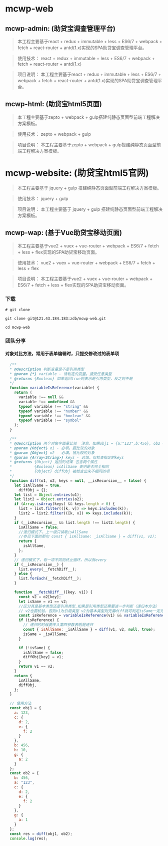 # mcwp-web


## mcwp-admin: (助贷宝调查管理平台)
>  本工程主要基于react + redux + immutable + less + ES6/7 + webpack + fetch + react-router + antd(1.x)实现的SPA助贷宝调查管理平台。

>  使用技术： react + redux + immutable + less + ES6/7 + webpack + fetch + react-router + antd(1.x)

>  项目说明： 本工程主要基于react + redux + immutable + less + ES6/7 + webpack + fetch + react-router + antd(1.x)实现的SPA助贷宝调查管理平台。

## mcwp-html: (助贷宝html5页面)
>  本工程主要基于zepto + webpack + gulp搭建纯静态页面型前端工程解决方案模板。

>  使用技术： zepto + webpack + gulp

>  项目说明： 本工程主要基于zepto + webpack + gulp搭建纯静态页面型前端工程解决方案模板。

# mcwp-website: (助贷宝html5官网)
>  本工程主要基于 jquery + gulp 搭建纯静态页面型前端工程解决方案模板。

>  使用技术： jquery + gulp

>  项目说明： 本工程主要基于 jquery + gulp 搭建纯静态页面型前端工程解决方案模板。

## mcwp-wap: (基于Vue助贷宝移动页面)
>  本工程主要基于vue2 + vuex + vue-router + webpack + ES6/7 + fetch + less + flex实现的SPA助贷宝移动页面。

>  使用技术： vue2 + vuex + vue-router + webpack + ES6/7 + fetch + less + flex

>  项目说明： 本工程主要基于vue2 + vuex + vue-router + webpack + ES6/7 + fetch + less + flex实现的SPA助贷宝移动页面。

### 下载

```
# git clone

git clone git@121.43.184.183:zdb/mcwp-web.git

cd mcwp-web
```

### 团队分享

#### 对象对比方法，常用于表单编辑时，只提交修改过的表单项

```javascript
  /**
  * @description 判断变量是不是引用类型
  * @param {*} variable - 待判定的变量。接受任意类型
  * @returns {Boolean} 如果返回true则表示是引用类型，反之则不是
  */
  function variableIsReference(variable) {
    return (
      variable !== null &&
      variable !== undefined &&
      typeof variable !== "string" &&
      typeof variable !== "number" &&
      typeof variable !== "boolean" &&
      typeof variable !== "symbol"
    );
  }

  /**
  * @description 两个对象字面量比较  注意，如果obj1 = {a:"123",b:456}, ob2 = {b:456,a:"123"};本方法也会判定他们完全相等
  * @param {Object} o1 - 必填。要比较的对象
  * @param {Object} o2 - 必填。被比较的对象
  * @param {Array<String>} keys - 选填。仅检查指定的keys
  * @returns {Object} 返回的结果 包含两个属性
  *          {Boolean} isAllSame 表明是否完全相同
  *          {Object} diffObj 被检查出来不相同的项
  */
  function diff(o1, o2, keys = null, __isRecursion__ = false) {
    let isAllSame = true,
      diffObj = {};
    let list = Object.entries(o1);
    let list2 = Object.entries(o2);
    if (Array.isArray(keys) && keys.length > 0) {
      list = list.filter(([k, v]) => keys.includes(k));
      list2 = list2.filter(([k, v]) => keys.includes(k));
    }
    if (__isRecursion__ && list.length !== list2.length) {
      isAllSame = false;
      //递归模式下，上一级只读取isAllSame
      //参见下面的那句 const { isAllSame: _isAllSame } = diff(v1, v2);
      return {
        isAllSame,
      };
    }
    // 递归模式下，有一项不同则终止循环，所以有every
    if (__isRecursion__) {
      list.every(__fetchDiff__);
    } else {
      list.forEach(__fetchDiff__);
    }

    function __fetchDiff__([key, v1]) {
      const v2 = o2[key];
      let isSame = v1 == v2;
      //区分其是基本类型还是引用类型,如果是引用类型还需要进一步判断（递归本方法）
      // v2也要校验，否则v1为引用类型 v2为基本类型则无需diff就可判定isSame一定为false
      const isReference = variableIsReference(v1) && variableIsReference(v2);
      if (isReference) {
        // 递归的时候要传入第四参数表明是递归
        const { isAllSame: _isAllSame } = diff(v1, v2, null, true);
        isSame = _isAllSame;
      }

      if (!isSame) {
        isAllSame = false;
        diffObj[key] = v1;
      }
      return v1 == v2;
    }
    return {
      isAllSame,
      diffObj,
    };
  }

  // 使用方法
  const obj1 = {
    a: 123,
    c: {
      d: 2,
      e: {
        f: 2
      }
    },
    b: 456,
    h: 10,
    g: {
      a: 2
    }
  };
  const ob2 = {
    b: 456, 
    a: "123",
    c: {
      d: 2,
      e: {
        f: 2
      }
    },
    g: {
      a: 1
    }
  };
  const res = diff(obj1, ob2);
  console.log(res);
```
